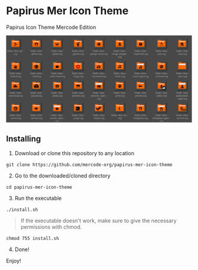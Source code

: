 # Papirus Mer Icon Theme
Papirus Icon Theme Mercode Edition

![preview](preview.png "Preview of Papirus Mer")

## Installing

1. Download or clone this repository to any location

```
git clone https://github.com/mercode-org/papirus-mer-icon-theme
```

2. Go to the downloaded/cloned directory

```
cd papirus-mer-icon-theme
```

3. Run the executable

```
./install.sh
```

> If the executable doesn't work, make sure to give the necessary permissions with chmod.

```
chmod 755 install.sh
```

4. Done!

Enjoy!